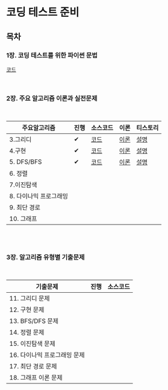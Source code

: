 # 코딩 테스트 준비

## 목차

### **1장. 코딩 테스트를 위한 파이썬 문법**

[코드](https://github.com/0meeee/for_coding_test/tree/main/ch1.%ED%8C%8C%EC%9D%B4%EC%8D%AC%EB%AC%B8%EB%B2%95)

</br>


### **2장. 주요 알고리즘 이론과 실전문제**

</br>

| 주요알고리즘     | 진행|  소스코드   |  이론    |  티스토리  |
| ---- | ---- | ---- | ---- | ---- |
|   3.그리디   | ✔  |  [코드](https://github.com/0meeee/for_coding_test/tree/main/ch2.%EC%A3%BC%EC%9A%94%EC%95%8C%EA%B3%A0%EB%A6%AC%EC%A6%98%EC%9D%B4%EB%A1%A0/03.%EA%B7%B8%EB%A6%AC%EB%94%94) |    [이론](https://github.com/0meeee/for_coding_test/blob/main/ch2.%EC%A3%BC%EC%9A%94%EC%95%8C%EA%B3%A0%EB%A6%AC%EC%A6%98%EC%9D%B4%EB%A1%A0/03.%EA%B7%B8%EB%A6%AC%EB%94%94/Readme.md)|    [설명](https://yeongvly.tistory.com/53)  |
|   4.구현   | ✔ |  [코드](https://github.com/0meeee/for_coding_test/tree/main/ch2.%EC%A3%BC%EC%9A%94%EC%95%8C%EA%B3%A0%EB%A6%AC%EC%A6%98%EC%9D%B4%EB%A1%A0/04.%EA%B5%AC%ED%98%84) |    [이론](https://github.com/0meeee/for_coding_test/blob/main/ch2.%EC%A3%BC%EC%9A%94%EC%95%8C%EA%B3%A0%EB%A6%AC%EC%A6%98%EC%9D%B4%EB%A1%A0/04.%EA%B5%AC%ED%98%84/Readme.md)|    [설명](https://yeongvly.tistory.com/54?category=972635)  |
|   5. DFS/BFS   |  ✔  |  [코드](https://github.com/0meeee/for_coding_test/tree/main/ch2.%EC%A3%BC%EC%9A%94%EC%95%8C%EA%B3%A0%EB%A6%AC%EC%A6%98%EC%9D%B4%EB%A1%A0/05.%20DFS:BFS) | [이론](https://github.com/0meeee/for_coding_test/blob/main/ch2.%EC%A3%BC%EC%9A%94%EC%95%8C%EA%B3%A0%EB%A6%AC%EC%A6%98%EC%9D%B4%EB%A1%A0/05.%20DFS:BFS/Readme.md) | [설명](https://yeongvly.tistory.com/55)  |
|   6. 정렬   |  |  |   |     |
|   7.이진탐색   |  |  |   |     |
|   8. 다이나믹 프로그래밍   |  |  |   |     |
|   9. 최단 경로   |  |  |   |     |
|   10. 그래프   |  |  |   |     |
</br>
</br>

### **3장. 알고리즘 유형별 기출문제**

</br>

|  기출문제                     |  진행  | 소스코드 |
| ---------------------------- |  ---- |------- |
| 11. 그리디 문제               |   |     |
| 12. 구현 문제                 |   |  |
| 13. BFS/DFS 문제              |   |  |
| 14. 정렬 문제                 |   | |
| 15. 이진탐색 문제              |   |        |
| 16. 다이나믹 프로그래밍 문제     |   |        |
| 17. 최단 경로 문제             |   |        |
| 18. 그래프 이론 문제            |   |        |
